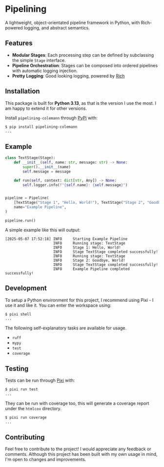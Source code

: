 
# Pipelining

A lightweight, object-orientated pipeline framework in Python, with Rich-powered logging, and abstract semantics.

## Features

- **Modular Stages**: Each processing step can be defined by subclassing the simple `Stage` interface.
- **Pipeline Orchestration**: Stages can be composed into ordered pipelines with automatic logging injection.
- **Pretty Logging**: Good looking logging, powered by [Rich](https://rich.readthedocs.io/en/stable/logging.html)

## Installation

This package is built for **Python 3.13**, as that is the version I use the most. I am happy to extend it for other versions.

Install `pipelining-colemann` through [PyPi](https://pypi.org/project/pipelining-colemann/) with:

```bash
$ pip install pipelining-colemann
...
```

## Example

```python
class TextStage(Stage):
    def __init__(self, name: str, message: str) -> None:
        super().__init__(name)
        self.message = message

    def run(self, context: dict[str, Any]) -> None:
        self.logger.info(f"{self.name}: {self.message}")


pipeline = Pipeline(
    [TextStage("Stage 1", "Hello, World!"), TextStage("Stage 2", "Goodbye, World!")],
    name="Example Pipeline",
)

pipeline.run()
```

A simple example like this will output:

```text
[2025-05-07 17:52:18] INFO     Starting Example Pipeline                                                                                                                           
                      INFO     Running stage: TextStage                                                                                                                            
                      INFO     Stage 1: Hello, World!                                                                                                                              
                      INFO     Stage TextStage completed successfully!                                                                                                             
                      INFO     Running stage: TextStage                                                                                                                            
                      INFO     Stage 2: Goodbye, World!                                                                                                                            
                      INFO     Stage TextStage completed successfully!                                                                                                             
                      INFO     Example Pipeline completed successfully!                                                                                                            
```

## Development

To setup a Python environment for this project, I recommend using Pixi - I use it and like it. You can enter the workspace using:

```bash
$ pixi shell
...
```

The following self-explanatory tasks are available for usage.

- `ruff`
- `mypy`
- `test`
- `coverage`

## Testing

Tests can be run through [Pixi](https://pixi.sh/latest/) with:

```bash
$ pixi run test
...
```

They can be run with coverage too, this will generate a coverage report under the `htmlcov` directory.

```bash
$ pixi run coverage
...
```

## Contributing

Feel free to contribute to the project! I would appreciate any feedback or comments. Although this project has been built with my own usage in mind, I'm open to changes and improvements.

